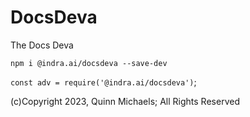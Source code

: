 # DocsDeva

The Docs Deva

`npm i @indra.ai/docsdeva --save-dev`

`const adv = require('@indra.ai/docsdeva')`;

(c)Copyright 2023, Quinn Michaels; All Rights Reserved
